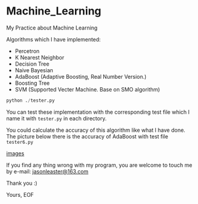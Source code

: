 # Machine_Learning

My Practice about Machine Learning

Algorithms which I have implemented:

* Percetron
* K Nearest Neighbor
* Decision Tree
* Naive Bayesian
* AdaBoost (Adaptive Boosting, Real Number Version.)
* Boosting Tree
* SVM (Supported Vecter Machine. Base on SMO algorithm)

``` python
python ./tester.py
```

You can test these implementation with the corresponding test file which I name it with `tester.py` in each directory.

You could calculate the accuracy of this algorithm like what I have done.
The picture below there is the accuracy of AdaBoost with test file `tester6.py`

[images](https://github.com/jasonleaster/Machine_Learning/blob/master/accuracy.png)


If you find any thing wrong with my program, you are welcome to touch me by e-mail: jasonleaster@163.com

Thank you :)

Yours, EOF
